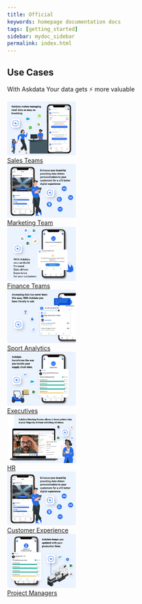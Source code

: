 ```yaml
---
title: Official
keywords: homepage documentation docs
tags: [getting_started]
sidebar: mydoc_sidebar
permalink: index.html
---
```


## Use Cases

With Askdata Your data gets ⚡ more valuable


<div class="row">
	<div class="col-md-3 col-sm-6">
             <div class="text-center">
                 <div class="panel-heading">
                     <a href="/role/sales-teams"> <img src="/media/use-cases/sales-and-marketing.png" style="object-fit: cover;heigth:160px;width:160px"></a>
                 </div>
                 <div class="pb-3">
                     <a href="/role/sales-teams" class="m-1 btn btn-secondary">Sales Teams</a>
                 </div>
             </div>
         </div>
	<div class="col-md-3 col-sm-6">
             <div class="text-center">
                 <div class="panel-heading">
                     <a href="/role/markekting-teams"> <img src="/media/use-cases/media-and-telco.png" style="object-fit: cover;heigth:160px;width:160px"></a>
                 </div>
                 <div class="pb-3">
                     <a href="/role/marketing-teams" class="m-1 btn btn-secondary">Marketing Team</a>
                 </div>
             </div>
         </div>
	<div class="col-md-3 col-sm-6">
             <div class="text-center">
                 <div class="panel-heading">
                     <a href="/role/finance-teams"> <img src="/media/use-cases/finance-and-insurance.png" style="object-fit: cover;heigth:160px;width:160px"></a>
                 </div>
                 <div class="pb-3">
                     <a href="/role/finance-teams" class="m-1 btn btn-secondary">Finance Teams</a>
                 </div>
             </div>
         </div>
	<div class="col-md-3 col-sm-6">
             <div class=" text-center">
                 <div class="panel-heading">
                     <a href="/use-cases/sport"> <img src="/media/use-cases/sport.png" style="object-fit: cover;heigth:160px;width:160px"></a>
                 </div>
                 <div class="pb-3">
                     <a href="/use-cases/sport" class="m-1 btn btn-secondary">Sport Analytics</a>
                 </div>
             </div>
         </div>
</div>
<div class="row">
    <div class="col-md-3 col-sm-6">
             <div class=" text-center">
                 <div class="panel-heading">
                     <a href="/role/executives"> <img src="/media/use-cases/supply-chain.png" style="object-fit: cover;heigth:160px;width:160px"></a>
                 </div>
                 <div class="pb-3">
                     <a href="/role/executives" class="m-1 btn btn-secondary">Executives</a>
                 </div>
             </div>
         </div>
    <div class="col-md-3 col-sm-6">
             <div class=" text-center">
                 <div class="panel-heading">
                     <a href="/role/hr-teams"> <img src="/media/use-cases/healthcare.png" style="object-fit: cover;heigth:160px;width:160px"></a>
                 </div>
                 <div class="pb-3">
                     <a href="/role/hr-teams" class="m-1 btn btn-secondary">HR</a>
                 </div>
             </div>
         </div>
    <div class="col-md-3 col-sm-6">
             <div class=" text-center">
                 <div class="panel-heading">
                     <a href="/role/customer-experience"> <img src="/media/use-cases/technology.png" style="object-fit: cover;heigth:160px;width:160px"></a>
                 </div>
                 <div class="pb-3">
                     <a href="/role/customer-experience" class="m-1 btn btn-secondary">Customer Experience</a>
                 </div>
             </div>
         </div>
    <div class="col-md-3 col-sm-6">
             <div class=" text-center">
                 <div class="panel-heading">
                     <a href="/role/project-managers"> <img src="/media/use-cases/manufacturing.png" style="object-fit: cover;heigth:160px;width:160px"></a>
                 </div>
                 <div class="pb-3">
                     <a href="/role/project-managers" class="m-1 btn btn-secondary">Project Managers</a>
                 </div>
             </div>
         </div>
</div>

<!--


<div class="row">
    <div class="col-md-3 col-sm-6">
             <div class="text-center">
                 <div class="panel-heading">
                     <a href="/use-cases/sales-and-marketing"> <img src="/media/use-cases/sales-and-marketing.png" style="object-fit: cover;heigth:160px;width:160px"></a>
                 </div>
                 <div class="pb-3">
                     <a href="/use-cases/sales-and-marketing" class="m-1 btn btn-secondary">Sales and Marketing</a>
                 </div>
             </div>
         </div>
    <div class="col-md-3 col-sm-6">
             <div class="text-center">
                 <div class="panel-heading">
                     <a href="/use-cases/media-and-telco"> <img src="/media/use-cases/media-and-telco.png" style="object-fit: cover;heigth:160px;width:160px"></a>
                 </div>
                 <div class="pb-3">
                     <a href="/use-cases/media-and-telco" class="m-1 btn btn-secondary">Media & Telco</a>
                 </div>
             </div>
         </div>
    <div class="col-md-3 col-sm-6">
             <div class="text-center">
                 <div class="panel-heading">
                     <a href="/use-cases/fintech"> <img src="/media/use-cases/finance-and-insurance.png" style="object-fit: cover;heigth:160px;width:160px"></a>
                 </div>
                 <div class="pb-3">
                     <a href="/use-cases/fintech" class="m-1 btn btn-secondary">Finance & Insurance</a>
                 </div>
             </div>
         </div>
    <div class="col-md-3 col-sm-6">
             <div class=" text-center">
                 <div class="panel-heading">
                     <a href="/use-cases/sport"> <img src="/media/use-cases/sport.png" style="object-fit: cover;heigth:160px;width:160px"></a>
                 </div>
                 <div class="pb-3">
                     <a href="/use-cases/sport" class="m-1 btn btn-secondary">Sport</a>
                 </div>
             </div>
         </div>
</div>
<div class="row">
    <div class="col-md-3 col-sm-6">
             <div class=" text-center">
                 <div class="panel-heading">
                     <a href="/use-cases/supply-chain"> <img src="/media/use-cases/supply-chain.png" style="object-fit: cover;heigth:160px;width:160px"></a>
                 </div>
                 <div class="pb-3">
                     <a href="/use-cases/supply-chain" class="m-1 btn btn-secondary">Healthcare</a>
                 </div>
             </div>
         </div>
    <div class="col-md-3 col-sm-6">
             <div class=" text-center">
                 <div class="panel-heading">
                     <a href="/use-cases/heathcare"> <img src="/media/use-cases/healthcare.png" style="object-fit: cover;heigth:160px;width:160px"></a>
                 </div>
                 <div class="pb-3">
                     <a href="/use-cases/heathcare" class="m-1 btn btn-secondary">Healthcare</a>
                 </div>
             </div>
         </div>
    <div class="col-md-3 col-sm-6">
             <div class=" text-center">
                 <div class="panel-heading">
                     <a href="/use-cases/technology"> <img src="/media/use-cases/technology.png" style="object-fit: cover;heigth:160px;width:160px"></a>
                 </div>
                 <div class="pb-3">
                     <a href="/use-cases/technology" class="m-1 btn btn-secondary">Technology</a>
                 </div>
             </div>
         </div>
    <div class="col-md-3 col-sm-6">
             <div class=" text-center">
                 <div class="panel-heading">
                     <a href="/docs/video-and-demos"> <img src="/media/use-cases/manufacturing.png" style="object-fit: cover;heigth:160px;width:160px"></a>
                 </div>
                 <div class="pb-3">
                     <a href="/use-cases/manufacturing" class="m-1 btn btn-secondary">Manufacturing</a>
                 </div>
             </div>
         </div>
</div>

-->